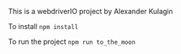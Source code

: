 This is a webdriverIO project by Alexander Kulagin

To install `npm install`

To run the project `npm run to_the_moon`
